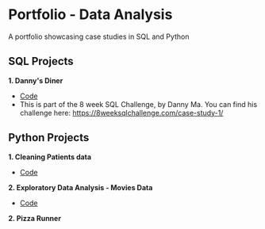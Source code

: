 # Portfolio - Data Analysis
A portfolio showcasing case studies in SQL and Python

## SQL Projects

**1. Danny's Diner** 
* [Code](https://github.com/Mansi242401/Portfolio/blob/main/sql_queries_with_results1) <br>
* This is part of the 8 week SQL Challenge, by Danny Ma. You can find his challenge here: https://8weeksqlchallenge.com/case-study-1/

## Python Projects

**1. Cleaning Patients data** 
* [Code](https://github.com/Mansi242401/Data_Wrangling/tree/main) <br>

**2. Exploratory Data Analysis - Movies Data**
* [Code](https://github.com/Mansi242401/EDA_movies) <br>

**2. Pizza Runner**
